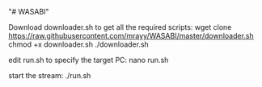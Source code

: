 "# WASABI" 

Download downloader.sh to get all the required scripts:
wget clone https://raw.githubusercontent.com/mrayy/WASABI/master/downloader.sh
chmod +x downloader.sh
./downloader.sh

edit run.sh to specify the target PC:
nano run.sh

start the stream:
./run.sh
